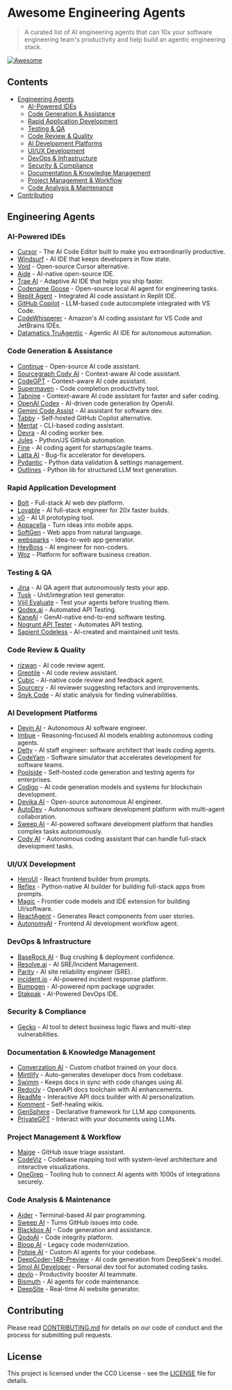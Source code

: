 # Awesome Engineering Agents

> A curated list of AI engineering agents that can 10x your software engineering team's productivity and help build an agentic engineering stack.

[![Awesome](https://awesome.re/badge.svg)](https://awesome.re)

## Contents

- [Engineering Agents](#engineering-agents)
  - [AI-Powered IDEs](#ai-powered-ides)
  - [Code Generation & Assistance](#code-generation--assistance)
  - [Rapid Application Development](#rapid-application-development)
  - [Testing & QA](#testing--qa)
  - [Code Review & Quality](#code-review--quality)
  - [AI Development Platforms](#ai-development-platforms)
  - [UI/UX Development](#uiux-development)
  - [DevOps & Infrastructure](#devops--infrastructure)
  - [Security & Compliance](#security--compliance)
  - [Documentation & Knowledge Management](#documentation--knowledge-management)
  - [Project Management & Workflow](#project-management--workflow)
  - [Code Analysis & Maintenance](#code-analysis--maintenance)
- [Contributing](#contributing)

## Engineering Agents

### AI-Powered IDEs
- [Cursor](https://cursor.com) - The AI Code Editor built to make you extraordinarily productive.
- [Windsurf](https://windsurf.com) - AI IDE that keeps developers in flow state.
- [Void](https://voideditor.com) - Open-source Cursor alternative.
- [Aide](https://aide.dev) - AI-native open-source IDE.
- [Trae AI](https://trae.ai) - Adaptive AI IDE that helps you ship faster.
- [Codename Goose](https://github.io) - Open-source local AI agent for engineering tasks.
- [Replit Agent](https://replit.com) - Integrated AI code assistant in Replit IDE.
- [GitHub Copilot](https://github.com) - LLM-based code autocomplete integrated with VS Code.
- [CodeWhisperer](https://aws.amazon.com/codewhisperer) - Amazon's AI coding assistant for VS Code and JetBrains IDEs.
- [Datamatics TruAgentic](https://datamatics.com) - Agentic AI IDE for autonomous automation.


### Code Generation & Assistance
- [Continue](https://continue.dev) - Open-source AI code assistant.
- [Sourcegraph Cody AI](https://sourcegraph.com) - Context-aware AI code assistant.
- [CodeGPT](https://codegpt.co) - Context-aware AI code assistant.
- [Supermaven](https://supermaven.com) - Code completion productivity tool.
- [Tabnine](https://tabnine.com) - Context-aware AI code assistant for faster and safer coding.
- [OpenAI Codex](https://openai.com) - AI-driven code generation by OpenAI.
- [Gemini Code Assist](https://google.com) - AI assistant for software dev.
- [Tabby](https://tabbyml.com) - Self-hosted GitHub Copilot alternative.
- [Mentat](https://mentat.ai) - CLI-based coding assistant.
- [Devra](https://devra.ai) - AI coding worker bee.
- [Jules](https://jules.google) - Python/JS GitHub automation.
- [Fine](https://fine.dev) - AI coding agent for startups/agile teams.
- [Latta AI](https://latta.ai) - Bug-fix accelerator for developers.
- [Pydantic](https://pydantic.dev) - Python data validation & settings management.
- [Outlines](https://github.com) - Python lib for structured LLM text generation.

### Rapid Application Development
- [Bolt](https://bolt.new) - Full-stack AI web dev platform.
- [Lovable](https://lovable.dev) - AI full-stack engineer for 20x faster builds.
- [v0](https://v0.dev) - AI UI prototyping tool.
- [Appacella](https://kiki.dev) - Turn ideas into mobile apps.
- [SoftGen](https://softgen.ai) - Web apps from natural language.
- [websparks](https://websparks.ai) - Idea-to-web app generator.
- [HeyBoss](https://linkedin.com) - AI engineer for non-coders.
- [Woz](https://withwoz.com) - Platform for software business creation.

### Testing & QA
- [Jina](https://usejina.com) - AI QA agent that autonomously tests your app.
- [Tusk](https://usetusk.ai) - Unit/integration test generator.
- [Vijil Evaluate](https://vijil.ai) - Test your agents before trusting them.
- [Qodex.ai](https://qodex.ai) - Automated API Testing.
- [KaneAI](https://lambdatest.com) - GenAI-native end-to-end software testing.
- [Nogrunt API Tester](https://nogrunt.com) - Automates API testing.
- [Sapient Codeless](https://devops.com) - AI-created and maintained unit tests.

### Code Review & Quality
- [rizwan](https://github.com/rizwan-dev/rizwan) - AI code review agent.
- [Greptile](https://greptile.com) - AI code review assistant.
- [Cubic](https://cubic.dev) - AI-native code review and feedback agent.
- [Sourcery](https://sourcery.ai) - AI reviewer suggesting refactors and improvements.
- [Snyk Code](https://snyk.io) - AI static analysis for finding vulnerabilities.

### AI Development Platforms
- [Devin AI](https://devin.ai) - Autonomous AI software engineer.
- [Imbue](https://imbue.com) - Reasoning-focused AI models enabling autonomous coding agents.
- [Delty](https://delty.ai) - AI staff engineer: software architect that leads coding agents.
- [CodeYam](https://codeyam.com) - Software simulator that accelerates development for software teams.
- [Poolside](https://poolside.ai) - Self-hosted code generation and testing agents for enterprises.
- [Codigo](https://codigo.ai) - AI code generation models and systems for blockchain development.
- [Devika AI](https://github.com) - Open-source autonomous AI engineer.
- [AutoDev](https://autodev.ai) - Autonomous software development platform with multi-agent collaboration.
- [Sweep AI](https://sweep.dev) - AI-powered software development platform that handles complex tasks autonomously.
- [Cody AI](https://cody.ai) - Autonomous coding assistant that can handle full-stack development tasks.

### UI/UX Development
- [HeroUI](https://heroui.com) - React frontend builder from prompts.
- [Reflex](https://reflex.dev) - Python-native AI builder for building full-stack apps from prompts.
- [Magic](https://21st.dev) - Frontier code models and IDE extension for building UI/software.
- [ReactAgent](https://reactagent.io) - Generates React components from user stories.
- [AutonomyAI](https://autonomyai.io) - Frontend AI development workflow agent.

### DevOps & Infrastructure
- [BaseRock AI](https://baserock.ai) - Bug crushing & deployment confidence.
- [Resolve.ai](https://resolve.ai) - AI SRE/Incident Management.
- [Parity](https://tryparity.com) - AI site reliability engineer (SRE).
- [incident.io](https://incident.io) - AI-powered incident response platform.
- [Bumpgen](https://github.com) - AI-powered npm package upgrader.
- [Stakpak](https://stakpak.dev) - AI-Powered DevOps IDE.

### Security & Compliance
- [Gecko](https://gecko.security) - AI tool to detect business logic flaws and multi-step vulnerabilities.

### Documentation & Knowledge Management
- [Converzation AI](https://docsbot.ai) - Custom chatbot trained on your docs.
- [Mintlify](https://mintlify.com) - Auto-generates developer docs from codebase.
- [Swimm](https://swimm.io) - Keeps docs in sync with code changes using AI.
- [Redocly](https://redocly.com) - OpenAPI docs toolchain with AI enhancements.
- [ReadMe](https://readme.com) - Interactive API docs builder with AI personalization.
- [Komment](https://komment.ai) - Self-healing wikis.
- [GenSphere](https://github.com) - Declarative framework for LLM app components.
- [PrivateGPT](https://github.com) - Interact with your documents using LLMs.

### Project Management & Workflow
- [Maige](https://maige.app) - GitHub issue triage assistant.
- [CodeViz](https://codeviz.ai) - Codebase mapping tool with system-level architecture and interactive visualizations.
- [OneGrep](https://onegrep.dev) - Tooling hub to connect AI agents with 1000s of integrations securely.

### Code Analysis & Maintenance
- [Aider](https://aider.chat) - Terminal-based AI pair programming.
- [Sweep AI](https://github.com/sweepai) - Turns GitHub issues into code.
- [Blackbox AI](https://blackbox.ai) - Code generation and assistance.
- [QodoAI](https://qodo.ai) - Code integrity platform.
- [Bloop AI](https://bloop.ai) - Legacy code modernization.
- [Potpie AI](https://potpie.ai) - Custom AI agents for your codebase.
- [DeepCoder-14B-Preview](https://deepcoder.org) - AI code generation from DeepSeek's model.
- [Smol AI Developer](https://github.com/smol-ai/developer) - Personal dev tool for automated coding tasks.
- [devlo](https://devlo.ai) - Productivity booster AI teammate.
- [Bismuth](https://bismuth.sh) - AI agents for code maintenance.
- [DeepSite](https://deepsiteai.com) - Real-time AI website generator.

## Contributing

Please read [CONTRIBUTING.md](CONTRIBUTING.md) for details on our code of conduct and the process for submitting pull requests.

## License

This project is licensed under the CC0 License - see the [LICENSE](LICENSE) file for details. 
